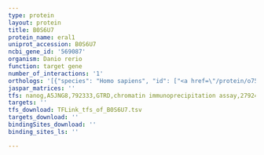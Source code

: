 ```yaml
---
type: protein
layout: protein
title: B0S6U7
protein_name: eral1
uniprot_accession: B0S6U7
ncbi_gene_id: '569087'
organism: Danio rerio
function: target gene
number_of_interactions: '1'
orthologs: '[{"species": "Homo sapiens", "id": ["<a href=\"/protein/o75616\">O75616</a>"]}, {"species": "Mus musculus", "id": ["<a href=\"/protein/q9czu4\">Q9CZU4</a>"]}, {"species": "Rattus norvegicus", "id": ["Q5EBA0"]}, {"species": "Drosophila melanogaster", "id": ["<a href=\"/protein/q9vg07\">Q9VG07</a>"]}, {"species": "Caenorhabditis elegans", "id": ["Q09523"]}]'
jaspar_matrices: ''
tfs: nanog,A5JNG8,792333,GTRD,chromatin immunoprecipitation assay,27924024%5Buid%5D,No
targets: ''
tfs_download: TFLink_tfs_of_B0S6U7.tsv
targets_download: ''
bindingSites_download: ''
binding_sites_ls: ''

---
```

